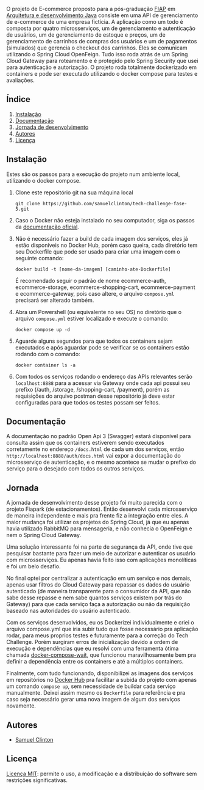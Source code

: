 O projeto de E-commerce proposto para a pós-graduação [FIAP](https://www.fiap.com.br/) em [Arquitetura e desenvolvimento Java](https://postech.fiap.com.br/curso/arquitetura-desenvolvimento-java) consiste em uma API de gerenciamento de e-commerce de uma empresa fictícia. A aplicação como um todo é composta por quatro microsserviços, um de gerenciamento e autenticação de usuários, um de gerenciamento de estoque e preços, um de gerenciamento de carrinhos de compras dos usuários e um de pagamentos (simulados) que gerencia o checkout dos carrinhos.
Eles se comunicam utilizando o Spring Cloud OpenFeign. Tudo isso roda atrás de um Spring Cloud Gateway para roteamento e é protegido pelo Spring Security que usei para autenticação e autorização.
O projeto roda totalmente dockerizado em containers e pode ser executado utilizando o docker compose para testes e avaliações.

## Índice

1. [Instalação](#instalação)
2. [Documentação](#documentação)
3. [Jornada de desenvolvimento](#jornada)
4. [Autores](#autores)
5. [Licença](#licença)

## Instalação
Estes são os passos para a execução do projeto num ambiente local, utilizando o docker compose.
1. Clone este repositório git na sua máquina local
   ``` 
   git clone https://github.com/samuelclinton/tech-challenge-fase-5.git
   ```
   
2. Caso o Docker não esteja instalado no seu computador, siga os passos da [documentação oficial](https://docs.docker.com/engine/install/).
   
4. Não é necessário fazer a build de cada imagem dos serviços, eles já estão disponíveis no Docker Hub, porém caso queira, cada diretório tem seu Dockerfile que pode ser usado para criar uma imagem com o seguinte comando:
   ``` 
   docker build -t [nome-da-imagem] [caminho-ate-Dockerfile]
   ```
   
   É recomendado seguir o padrão de nome ecommerce-auth, ecommerce-storage, ecommerce-shopping-cart, ecommerce-payment e ecommerce-gateway, pois caso altere, o arquivo `compose.yml` precisará ser alterado também.
   
6. Abra um Powershell (ou equivalente no seu OS) no diretório que o arquivo `compose.yml` estiver localizado e execute o comando:
   ``` 
   docker compose up -d
   ```
   
7. Aguarde alguns segundos para que todos os containers sejam executados e após aguardar pode se verificar se os containers estão rodando com o comando:
   ``` 
   docker container ls -a
   ```
   
8. Com todos os serviços rodando o endereço das APIs relevantes serão `localhost:8888` para a acessar via Gateway onde cada api possui seu prefixo (/auth, /storage, /shopping-cart, /payment), porém as requisições do arquivo postman desse repositório já deve estar configuradas para que todos os testes possam ser feitos.

## Documentação
A documentação no padrão Open Api 3 (Swagger) estará disponível para consulta assim que os containers estiverem sendo executados corretamente no endereço `/docs.html` de cada um dos serviços, então `http://localhost:8888/auth/docs.html` vai expor a documentação do microsserviço de autenticação, e o mesmo acontece se mudar o prefixo do serviço para o desejado com todos os outros serviços.

## Jornada

A jornada de desenvolvimento desse projeto foi muito parecida com o projeto Fiapark (de estacionamentos). Então desenvolvi cada microsserviço de maneira independente e mais pra frente fiz a integração entre eles.
A maior mudança foi utilizar os projetos do Spring Cloud, já que eu apenas havia utilizado RabbitMQ para mensageria, e não conhecia o OpenFeign e nem o Spring Cloud Gateway.

Uma solução interessante foi na parte de segurança da API, onde tive que pesquisar bastante para fazer um meio de autorizar e autenticar os usuário com microsserviços. Eu apenas havia feito isso com aplicações monolíticas e foi um belo desafio.

No final optei por centralizar a autenticação em um serviço e nos demais, apenas usar filtros do Cloud Gateway para repassar os dados do usuário autenticado (de maneira transparente para o consumidor da API, que não sabe desse repasse e nem sabe quantos serviços existem por trás do Gateway) para que cada serviço faça a autorização ou não da requisição baseado nas autoridades do usuário autenticado.

Com os serviços desenvolvidos, eu os Dockerizei individualmente e criei o arquivo compose.yml que iria subir tudo que fosse necessário pra aplicação rodar, para meus proprios testes e futuramente para a correção do Tech Challenge. Porém surgiram erros de inicialização devido a ordem de execução e dependências que eu resolvi com uma ferramenta ótima chamada [docker-compose-wait](https://github.com/ufoscout/docker-compose-wait), que funcionou maravilhosamente bem pra definir a dependência entre os containers e até a múltiplos containers.

Finalmente, com tudo funcionando, disponibilizei as imagens dos serviços em repositórios no [Docker Hub](https://hub.docker.com/u/samuelclinton) pra facilitar a subida do projeto com apenas um comando `compose up`, sem necessidade de buildar cada serviço manualmente. Deixei assim mesmo os `Dockerfile` para referência e pra caso seja necessário gerar uma nova imagem de algum dos serviços novamente.

## Autores

- [Samuel Clinton](https://www.linkedin.com/in/samuelclinton)

## Licença

[Licença MIT](https://opensource.org/license/mit/): permite o uso, a modificação e a distribuição do software sem restrições significativas.
